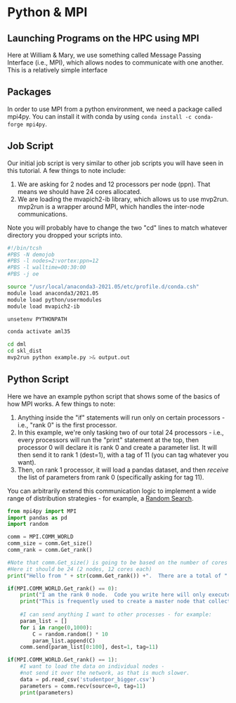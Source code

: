 # Python & MPI

## Launching Programs on the HPC using MPI

Here at William & Mary, we use something called Message Passing Interface (i.e., MPI), which allows nodes to communicate with one another. This is a relatively simple interface

## Packages

In order to use MPI from a python environment, we need a package called mpi4py. You can install it with conda by using `conda install -c conda-forge mpi4py`.

## Job Script

Our initial job script is very similar to other job scripts you will have seen in this tutorial. A few things to note include:

1. We are asking for 2 nodes and 12 processors per node (ppn). That means we should have 24 cores allocated.
2. We are loading the mvapich2-ib library, which allows us to use mvp2run. mvp2run is a wrapper around MPI, which handles the inter-node communications.

Note you will probably have to change the two "cd" lines to match whatever directory you dropped your scripts into.

```bash
#!/bin/tcsh
#PBS -N demojob
#PBS -l nodes=2:vortex:ppn=12
#PBS -l walltime=00:30:00
#PBS -j oe

source "/usr/local/anaconda3-2021.05/etc/profile.d/conda.csh"
module load anaconda3/2021.05
module load python/usermodules
module load mvapich2-ib

unsetenv PYTHONPATH

conda activate aml35

cd dml
cd skl_dist
mvp2run python example.py >& output.out
```

## Python Script

Here we have an example python script that shows some of the basics of how MPI works. A few things to note:

1. Anything inside the "if" statements will run only on certain processors - i.e., "rank 0" is the first processor.
2. In this example, we're only tasking two of our total 24 processors - i.e., every processors will run the "print" statement at the top, then processor 0 will declare it is rank 0 and create a parameter list. It will then send it to rank 1 (dest=1), with a tag of 11 (you can tag whatever you want).
3. Then, on rank 1 processor, it will load a pandas dataset, and then _receive_ the list of parameters from rank 0 (specifically asking for tag 11).

You can arbitrarily extend this communication logic to implement a wide range of distribution strategies - for example, a [Random Search](distributed-scikit/mpi.md).

```python
from mpi4py import MPI
import pandas as pd
import random

comm = MPI.COMM_WORLD
comm_size = comm.Get_size()
comm_rank = comm.Get_rank()

#Note that comm.Get_size() is going to be based on the number of cores you have in your job script.
#Here it should be 24 (2 nodes, 12 cores each)
print("Hello from " + str(comm.Get_rank()) +".  There are a total of " + str(comm.Get_size()) + " of us.  Good luck.")

if(MPI.COMM_WORLD.Get_rank() == 0):
    print("I am the rank 0 node.  Code you write here will only execute on this process.")
    print("This is frequently used to create a master node that collects results from other nodes.")
    
    #I can send anything I want to other processes - for example:
    param_list = []
    for i in range(0,1000):
        C = random.random() * 10
        param_list.append(C)
    comm.send(param_list[0:100], dest=1, tag=11)

if(MPI.COMM_WORLD.Get_rank() == 1):
    #I want to load the data on individual nodes - 
    #not send it over the network, as that is much slower.
    data = pd.read_csv('studentpor_bigger.csv')
    parameters = comm.recv(source=0, tag=11)
    print(parameters)

```
